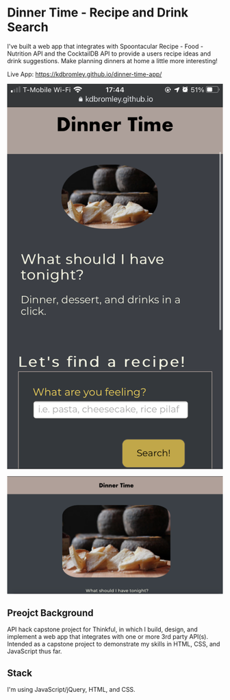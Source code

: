 # Dinner Time - Recipe and Drink Search
I've built a web app that integrates with Spoontacular Recipe - Food - Nutrition API and the CocktailDB API to provide a users recipe ideas and drink suggestions. Make planning dinners at home a little more interesting!

Live App: https://kdbromley.github.io/dinner-time-app/

![screenshot of app on iphone](/images/iphone-screenshot.png?raw=true "Optional Title")

![screenshot of app on desktop](/images/desktop-screenshot.png?raw=true "Optional Title")

## Preojct Background 
API hack capstone project for Thinkful, in which I build, design, and implement a web app that integrates with one or more 3rd party API(s). 
Intended as a capstone project to demonstrate my skills in HTML, CSS, and JavaScript thus far. 

## Stack
I'm using JavaScript/jQuery, HTML, and CSS. 
